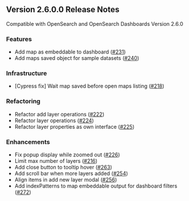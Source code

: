 ## Version 2.6.0.0 Release Notes
Compatible with OpenSearch and OpenSearch Dashboards Version 2.6.0

### Features
* Add map as embeddable to dashboard ([#231](https://github.com/opensearch-project/dashboards-maps/pull/231))
* Add maps saved object for sample datasets ([#240](https://github.com/opensearch-project/dashboards-maps/pull/240))

### Infrastructure
* [Cypress fix] Wait map saved before open maps listing ([#218](https://github.com/opensearch-project/dashboards-maps/pull/218))

### Refactoring
* Refactor add layer operations ([#222](https://github.com/opensearch-project/dashboards-maps/pull/222))
* Refactor layer operations ([#224](https://github.com/opensearch-project/dashboards-maps/pull/224))
* Refactor layer properties as own interface ([#225](https://github.com/opensearch-project/dashboards-maps/pull/225))

### Enhancements
* Fix popup display while zoomed out ([#226](https://github.com/opensearch-project/dashboards-maps/pull/226))
* Limit max number of layers ([#216](https://github.com/opensearch-project/dashboards-maps/pull/216))
* Add close button to tooltip hover ([#263](https://github.com/opensearch-project/dashboards-maps/pull/263))
* Add scroll bar when more layers added ([#254](https://github.com/opensearch-project/dashboards-maps/pull/254))
* Align items in add new layer modal ([#256](https://github.com/opensearch-project/dashboards-maps/pull/256))
* Add indexPatterns to map embeddable output for dashboard filters ([#272](https://github.com/opensearch-project/dashboards-maps/pull/272))
